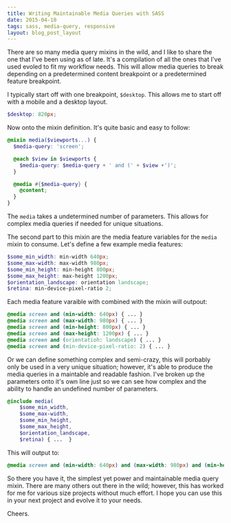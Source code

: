 ```yaml
---
title: Writing Maintainable Media Queries with SASS
date: 2015-04-10
tags: sass, media-query, responsive
layout: blog_post_layout
---
```


There are so many media query mixins in the wild, and I like to share the one that I've been using as of late. It's a compilation of all the ones that I've used evoled to fit my workflow needs. This will allow media queries to break depending on a predetermined content breakpoint or a predetermined feature breakpoint.

I typically start off with one breakpoint, `$desktop`. This allows me to start off with a mobile and a desktop layout.

```scss
$desktop: 820px;
```

Now onto the mixin definition. It's quite basic and easy to follow:

```scss
@mixin media($viewports...) {
  $media-query: 'screen';

  @each $view in $viewports {
    $media-query: $media-query + ' and (' + $view +')';
  }

  @media #{$media-query} {
    @content;
  }
}
```

The `media` takes a undetermined number of parameters. This allows for complex media queries if needed for unique situations.

The second part to this mixin are the media feature variables for the `media` mixin to consume. Let's define a few example media features:

```scss
$some_min_width: min-width 640px;
$some_max-width: max-width 980px;
$some_min_height: min-height 800px;
$some_max_height: max-height 1200px;
$orientation_landscape: orientation landscape;
$retina: min-device-pixel-ratio 2;
```

Each media feature varaible with combined with the mixin will outpout:

```css
@media screen and (min-width: 640px) { ... }
@media screen and (max-width: 980px) { ... }
@media screen and (min-height: 800px) { ... }
@media screen and (max-height: 1200px) { ... }
@media screen and (orientatioh: landscape) { ... }
@media screen and (min-device-pixel-ratio: 2) { ... }
```

Or we can define something complex and semi-crazy, this will porbably only be used in a very unique situation; however, it's able to produce the media queries in a maintable and readable fashion. I've broken up the parameters onto it's own line just so we can see how complex and the ability to handle an undefined number of parameters.

```scss
@include media(
    $some_min_width,
    $some_max-width,
    $some_min_height,
    $some_max_height,
    $orientation_landscape,
    $retina) { ...  }
```

This will output to:

```css
@media screen and (min-width: 640px) and (max-width: 980px) and (min-height: 800px) and (max-height: 1200px) and (orientation: landscape) and (min-device-pixel-ratio: 2) { ... }
```

So there you have it, the simplest yet power and maintainable media query mixin. There are many others out there in the wild; however, this has worked for me for various size projects without much effort. I hope you can use this in your next project and evolve it to your needs.

Cheers.
